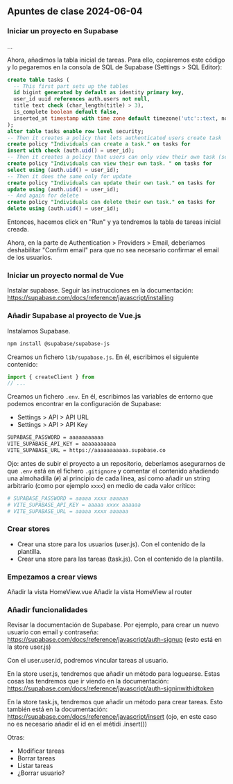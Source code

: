 ## Apuntes de clase 2024-06-04

### Iniciar un proyecto en Supabase

...

Ahora, añadimos la tabla inicial de tareas. Para ello, copiaremos este código y lo pegaremos en la consola de SQL de Supabase (Settings > SQL Editor):

```sql
create table tasks (
  -- This first part sets up the tables
  id bigint generated by default as identity primary key,
  user_id uuid references auth.users not null,
  title text check (char_length(title) > 3),
  is_complete boolean default false,
  inserted_at timestamp with time zone default timezone('utc'::text, now()) not null
);
alter table tasks enable row level security;
-- Then it creates a policy that lets authenticated users create task
create policy "Individuals can create a task." on tasks for
insert with check (auth.uid() = user_id);
-- Then it creates a policy that users can only view their own task (select task based on user id)
create policy "Individuals can view their own task. " on tasks for
select using (auth.uid() = user_id);
-- Then it does the same only for update
create policy "Individuals can update their own task." on tasks for
update using (auth.uid() = user_id);
-- And again for delete
create policy "Individuals can delete their own task." on tasks for
delete using (auth.uid() = user_id);
```

Entonces, hacemos click en "Run" y ya tendremos la tabla de tareas inicial creada.

Ahora, en la parte de Authentication > Providers > Email, deberíamos deshabilitar "Confirm email" para que no sea necesario confirmar el email de los usuarios.

### Iniciar un proyecto normal de Vue

Instalar supabase. Seguir las instrucciones en la documentación: https://supabase.com/docs/reference/javascript/installing

### Añadir Supabase al proyecto de Vue.js

Instalamos Supabase.

```bash
npm install @supabase/supabase-js
```

Creamos un fichero `lib/supabase.js`. En él, escribimos el siguiente contenido:

```javascript
import { createClient } from
// ...
```

Creamos un fichero `.env`. En él, escribimos las variables de entorno que podemos encontrar en la configuración de Supabase:

- Settings > API > API URL
- Settings > API > API Key

```bash
SUPABASE_PASSWORD = aaaaaaaaaaa
VITE_SUPABASE_API_KEY = aaaaaaaaaaa
VITE_SUPABASE_URL = https://aaaaaaaaaaa.supabase.co
```

Ojo: antes de subir el proyecto a un repositorio, deberíamos asegurarnos de que `.env` está en el fichero `.gitignore` y comentar el contenido añadiendo una almohadilla (`#`) al principio de cada línea, así como añadir un string arbitrario (como por ejemplo `xxxx`) en medio de cada valor crítico:

```bash
# SUPABASE_PASSWORD = aaaaa xxxx aaaaaa
# VITE_SUPABASE_API_KEY = aaaaa xxxx aaaaaa
# VITE_SUPABASE_URL = aaaaa xxxx aaaaaa
```

### Crear stores

- Crear una store para los usuarios (user.js). Con el contenido de la plantilla.
- Crear una store para las tareas (task.js). Con el contenido de la plantilla.

### Empezamos a crear views

Añadir la vista HomeView.vue
Añadir la vista HomeView al router

### Añadir funcionalidades

Revisar la documentación de Supabase. Por ejemplo, para crear un nuevo usuario con email y contraseña: https://supabase.com/docs/reference/javascript/auth-signup (esto está en la store user.js)

Con el user.user.id, podremos vincular tareas al usuario.

En la store user.js, tendremos que añadir un método para loguearse. Estas cosas las tendremos que ir viendo en la documentación: https://supabase.com/docs/reference/javascript/auth-signinwithidtoken

En la store task.js, tendremos que añadir un método para crear tareas. Esto también está en la documentación: https://supabase.com/docs/reference/javascript/insert (ojo, en este caso no es necesario añadir el id en el métidi .insert())

Otras:

- Modificar tareas
- Borrar tareas
- Listar tareas
- ¿Borrar usuario?

